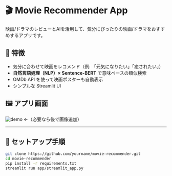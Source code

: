 # 🎬 Movie Recommender App

映画/ドラマのレビューとAIを活用して、気分にぴったりの映画/ドラマをおすすめするアプリです。

## 🌟 特徴

- 気分に合わせて映画をレコメンド（例: 「元気になりたい」「癒されたい」）
- **自然言語処理（NLP）× Sentence-BERT** で意味ベースの類似検索
- OMDb API を使って映画ポスターも自動表示
- シンプルな Streamlit UI

## 🖼️ アプリ画面

![demo](https://your-screenshot-url.com) ←（必要なら後で画像追加）

---

## 🚀 セットアップ手順

```bash
git clone https://github.com/yourname/movie-recommender.git
cd movie-recommender
pip install -r requirements.txt
streamlit run app/streamlit_app.py
